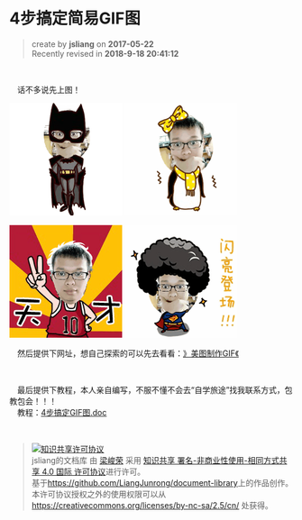 # 4步搞定简易GIF图
> create by **jsliang** on **2017-05-22**  
> Recently revised in **2018-9-18 20:41:12**

<br>

&emsp;话不多说先上图！

![图](./resource/12-1.gif)
![图](./resource/12-2.gif)

![图](./resource/12-3.gif)
![图](./resource/12-4.gif)

&emsp;然后提供下网址，想自己探索的可以先去看看：[》美图制作GIF《](http://xiuxiu.web.meitu.com/main.html)

<br>

&emsp;最后提供下教程，本人亲自编写，不服不懂不会去“自学旅途”找我联系方式，包教包会！！！  
&emsp;教程：[4步搞定GIF图.doc](./resource/4步搞定GIF图.doc)

<br>

> <a rel="license" href="http://creativecommons.org/licenses/by-nc-sa/4.0/"><img alt="知识共享许可协议" style="border-width:0" src="https://i.creativecommons.org/l/by-nc-sa/4.0/88x31.png" /></a><br /><span xmlns:dct="http://purl.org/dc/terms/" property="dct:title">jsliang的文档库</span> 由 <a xmlns:cc="http://creativecommons.org/ns#" href="https://github.com/LiangJunrong/document-library" property="cc:attributionName" rel="cc:attributionURL">梁峻荣</a> 采用 <a rel="license" href="http://creativecommons.org/licenses/by-nc-sa/4.0/">知识共享 署名-非商业性使用-相同方式共享 4.0 国际 许可协议</a>进行许可。<br />基于<a xmlns:dct="http://purl.org/dc/terms/" href="https://github.com/LiangJunrong/document-library" rel="dct:source">https://github.com/LiangJunrong/document-library</a>上的作品创作。<br />本许可协议授权之外的使用权限可以从 <a xmlns:cc="http://creativecommons.org/ns#" href="https://creativecommons.org/licenses/by-nc-sa/2.5/cn/" rel="cc:morePermissions">https://creativecommons.org/licenses/by-nc-sa/2.5/cn/</a> 处获得。